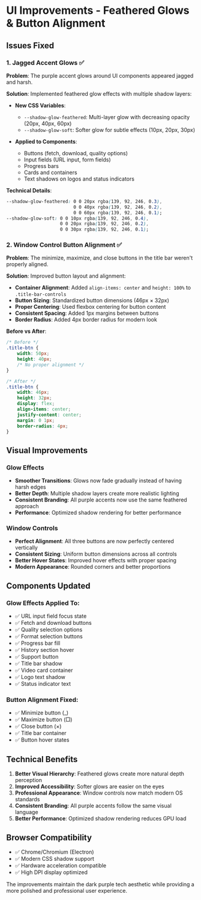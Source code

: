 # UI Improvements - Feathered Glows & Button Alignment

## Issues Fixed

### 1. Jagged Accent Glows ✅
**Problem**: The purple accent glows around UI components appeared jagged and harsh.

**Solution**: Implemented feathered glow effects with multiple shadow layers:
- **New CSS Variables**:
  - `--shadow-glow-feathered`: Multi-layer glow with decreasing opacity (20px, 40px, 60px)
  - `--shadow-glow-soft`: Softer glow for subtle effects (10px, 20px, 30px)

- **Applied to Components**:
  - Buttons (fetch, download, quality options)
  - Input fields (URL input, form fields)
  - Progress bars
  - Cards and containers
  - Text shadows on logos and status indicators

**Technical Details**:
```css
--shadow-glow-feathered: 0 0 20px rgba(139, 92, 246, 0.3), 
                         0 0 40px rgba(139, 92, 246, 0.2), 
                         0 0 60px rgba(139, 92, 246, 0.1);
--shadow-glow-soft: 0 0 10px rgba(139, 92, 246, 0.4), 
                    0 0 20px rgba(139, 92, 246, 0.2), 
                    0 0 30px rgba(139, 92, 246, 0.1);
```

### 2. Window Control Button Alignment ✅
**Problem**: The minimize, maximize, and close buttons in the title bar weren't properly aligned.

**Solution**: Improved button layout and alignment:
- **Container Alignment**: Added `align-items: center` and `height: 100%` to `.title-bar-controls`
- **Button Sizing**: Standardized button dimensions (46px × 32px)
- **Proper Centering**: Used flexbox centering for button content
- **Consistent Spacing**: Added 1px margins between buttons
- **Border Radius**: Added 4px border radius for modern look

**Before vs After**:
```css
/* Before */
.title-btn {
    width: 50px;
    height: 40px;
    /* No proper alignment */
}

/* After */
.title-btn {
    width: 46px;
    height: 32px;
    display: flex;
    align-items: center;
    justify-content: center;
    margin: 0 1px;
    border-radius: 4px;
}
```

## Visual Improvements

### Glow Effects
- **Smoother Transitions**: Glows now fade gradually instead of having harsh edges
- **Better Depth**: Multiple shadow layers create more realistic lighting
- **Consistent Branding**: All purple accents now use the same feathered approach
- **Performance**: Optimized shadow rendering for better performance

### Window Controls
- **Perfect Alignment**: All three buttons are now perfectly centered vertically
- **Consistent Sizing**: Uniform button dimensions across all controls
- **Better Hover States**: Improved hover effects with proper spacing
- **Modern Appearance**: Rounded corners and better proportions

## Components Updated

### Glow Effects Applied To:
- ✅ URL input field focus state
- ✅ Fetch and download buttons
- ✅ Quality selection options
- ✅ Format selection buttons
- ✅ Progress bar fill
- ✅ History section hover
- ✅ Support button
- ✅ Title bar shadow
- ✅ Video card container
- ✅ Logo text shadow
- ✅ Status indicator text

### Button Alignment Fixed:
- ✅ Minimize button (_)
- ✅ Maximize button (□)
- ✅ Close button (×)
- ✅ Title bar container
- ✅ Button hover states

## Technical Benefits

1. **Better Visual Hierarchy**: Feathered glows create more natural depth perception
2. **Improved Accessibility**: Softer glows are easier on the eyes
3. **Professional Appearance**: Window controls now match modern OS standards
4. **Consistent Branding**: All purple accents follow the same visual language
5. **Better Performance**: Optimized shadow rendering reduces GPU load

## Browser Compatibility

- ✅ Chrome/Chromium (Electron)
- ✅ Modern CSS shadow support
- ✅ Hardware acceleration compatible
- ✅ High DPI display optimized

The improvements maintain the dark purple tech aesthetic while providing a more polished and professional user experience.